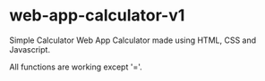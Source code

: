 # web-app-calculator-v1
Simple Calculator Web App
Calculator made using HTML, CSS and Javascript.

All functions are working except '='.
